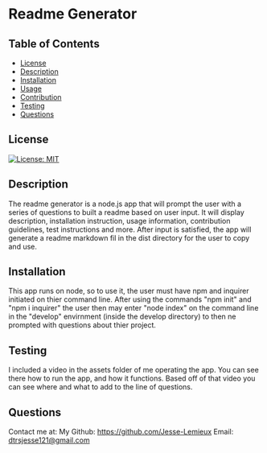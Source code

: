 # Readme Generator
## Table of Contents

* [License](#license)
* [Description](#description)
* [Installation](#installation)
* [Usage](#Usage)
* [Contribution](#contribution)
* [Testing](#testing)
* [Questions](#questions)

## License
[![License: MIT](https://img.shields.io/badge/License-MIT-yellow.svg)](https://opensource.org/licenses/MIT)

## Description
  The readme generator is a node.js app that will prompt the user with a series of questions to built a readme based on user input. It will display description, installation instruction, usage information, contribution guidelines, test instructions and more. After input is satisfied, the app will generate a readme markdown fil in the dist directory for the user to copy and use.


## Installation
  This app runs on node, so to use it, the user must have npm and inquirer initiated on thier command line. After using the commands "npm init" and "npm i inquirer" the user then may enter "node index" on the command line in the "develop" envirnment (inside the develop directory) to then ne prompted with questions about thier project.

## Testing
  I included a video in the assets folder of me operating the app. You can see there how to run the app, and how it functions. Based off of that video you can see where and what to add to the line of questions.


## Questions
Contact me at:
My Github: https://github.com/Jesse-Lemieux
Email: dtrsjesse121@gmail.com
